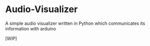 # Audio-Visualizer
A simple audio visualizer written in Python which communicates its information with arduino

[WIP]
